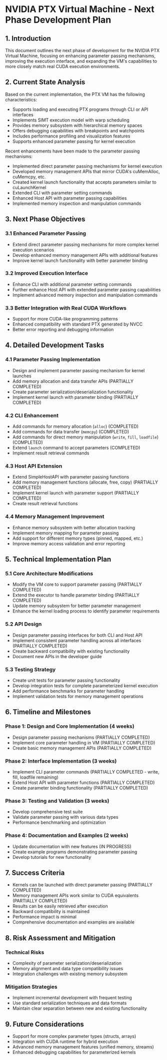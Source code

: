 # NVIDIA PTX Virtual Machine - Next Phase Development Plan

## 1. Introduction

This document outlines the next phase of development for the NVIDIA PTX Virtual Machine, focusing on enhancing parameter passing mechanisms, improving the execution interface, and expanding the VM's capabilities to more closely match real CUDA execution environments.

## 2. Current State Analysis

Based on the current implementation, the PTX VM has the following characteristics:
- Supports loading and executing PTX programs through CLI or API interfaces
- Implements SIMT execution model with warp scheduling
- Provides memory subsystem with hierarchical memory spaces
- Offers debugging capabilities with breakpoints and watchpoints
- Includes performance profiling and visualization features
- Supports enhanced parameter passing for kernel execution

Recent enhancements have been made to the parameter passing mechanisms:
- Implemented direct parameter passing mechanisms for kernel execution
- Developed memory management APIs that mirror CUDA's cuMemAlloc, cuMemcpy, etc.
- Created kernel launch functionality that accepts parameters similar to cuLaunchKernel
- Extended CLI with parameter setting commands
- Enhanced Host API with parameter passing capabilities
- Implemented memory inspection and manipulation commands

## 3. Next Phase Objectives

### 3.1 Enhanced Parameter Passing
- Extend direct parameter passing mechanisms for more complex kernel execution scenarios
- Develop enhanced memory management APIs with additional features
- Improve kernel launch functionality with better parameter binding

### 3.2 Improved Execution Interface
- Enhance CLI with additional parameter setting commands
- Further enhance Host API with extended parameter passing capabilities
- Implement advanced memory inspection and manipulation commands

### 3.3 Better Integration with Real CUDA Workflows
- Support for more CUDA-like programming patterns
- Enhanced compatibility with standard PTX generated by NVCC
- Better error reporting and debugging information

## 4. Detailed Development Tasks

### 4.1 Parameter Passing Implementation
- Design and implement parameter passing mechanism for kernel launches
- Add memory allocation and data transfer APIs (PARTIALLY COMPLETED)
- Create parameter serialization/deserialization functionality
- Implement kernel launch with parameter binding (PARTIALLY COMPLETED)

### 4.2 CLI Enhancement
- Add commands for memory allocation (`alloc`) (COMPLETED)
- Add commands for data transfer (`memcpy`) (COMPLETED)
- Add commands for direct memory manipulation (`write`, `fill`, `loadfile`) (COMPLETED)
- Extend `launch` command to accept parameters (COMPLETED)
- Implement result retrieval commands

### 4.3 Host API Extension
- Extend SimpleHostAPI with parameter passing functions
- Add memory management functions (allocate, free, copy) (PARTIALLY COMPLETED)
- Implement kernel launch with parameter support (PARTIALLY COMPLETED)
- Create result retrieval functions

### 4.4 Memory Management Improvement
- Enhance memory subsystem with better allocation tracking
- Implement memory mapping for parameter passing
- Add support for different memory types (pinned, mapped, etc.)
- Improve memory access validation and error reporting

## 5. Technical Implementation Plan

### 5.1 Core Architecture Modifications
- Modify the VM core to support parameter passing (PARTIALLY COMPLETED)
- Extend the executor to handle parameter binding (PARTIALLY COMPLETED)
- Update memory subsystem for better parameter management
- Enhance the kernel loading process to identify parameter requirements

### 5.2 API Design
- Design parameter passing interfaces for both CLI and Host API
- Implement consistent parameter handling across all interfaces (PARTIALLY COMPLETED)
- Create backward compatibility with existing functionality
- Document new APIs in the developer guide

### 5.3 Testing Strategy
- Create unit tests for parameter passing functionality
- Develop integration tests for complete parameterized kernel execution
- Add performance benchmarks for parameter handling
- Implement validation tests for memory management operations

## 6. Timeline and Milestones

### Phase 1: Design and Core Implementation (4 weeks)
- Design parameter passing mechanisms (PARTIALLY COMPLETED)
- Implement core parameter handling in VM (PARTIALLY COMPLETED)
- Create basic memory management APIs (PARTIALLY COMPLETED)

### Phase 2: Interface Implementation (3 weeks)
- Implement CLI parameter commands (PARTIALLY COMPLETED - write, fill, loadfile remaining)
- Extend Host API with parameter functions (PARTIALLY COMPLETED)
- Create parameter binding functionality (PARTIALLY COMPLETED)

### Phase 3: Testing and Validation (3 weeks)
- Develop comprehensive test suite
- Validate parameter passing with various data types
- Performance benchmarking and optimization

### Phase 4: Documentation and Examples (2 weeks)
- Update documentation with new features (IN PROGRESS)
- Create example programs demonstrating parameter passing
- Develop tutorials for new functionality

## 7. Success Criteria

- Kernels can be launched with direct parameter passing (PARTIALLY COMPLETED)
- Memory management APIs work similar to CUDA equivalents (PARTIALLY COMPLETED)
- Results can be easily retrieved after execution
- Backward compatibility is maintained
- Performance impact is minimal
- Comprehensive documentation and examples are available

## 8. Risk Assessment and Mitigation

### Technical Risks
- Complexity of parameter serialization/deserialization
- Memory alignment and data type compatibility issues
- Integration challenges with existing memory subsystem

### Mitigation Strategies
- Implement incremental development with frequent testing
- Use standard serialization techniques and data formats
- Maintain clear separation between new and existing functionality

## 9. Future Considerations

- Support for more complex parameter types (structs, arrays)
- Integration with CUDA runtime for hybrid execution
- Advanced memory management features (unified memory, streams)
- Enhanced debugging capabilities for parameterized kernels